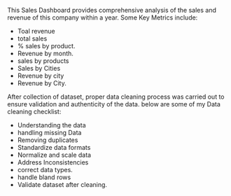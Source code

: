This Sales Dashboard provides comprehensive analysis of the sales and revenue of this company within a year.
Some Key Metrics include:
- Toal revenue
- total sales
- % sales by product.
- Revenue by month.
- sales by products
- Sales by Cities
- Revenue by city
- Revenue by City.

After collection of dataset, proper data cleaning process was carried out to ensure validation and authenticity of the data.
below are some of my Data cleaning checklist:

- Understanding the data
- handling missing Data
- Removing duplicates
- Standardize data formats
- Normalize and scale data
- Address Inconsistencies
- correct data types.
- handle bland rows
- Validate dataset after cleaning.
